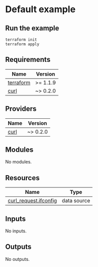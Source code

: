 # Default example

## Run the example

```shell
terraform init
terraform apply
```

<!-- BEGIN_TF_DOCS -->
## Requirements

| Name | Version |
|------|---------|
| <a name="requirement_terraform"></a> [terraform](#requirement\_terraform) | >= 1.1.9 |
| <a name="requirement_curl"></a> [curl](#requirement\_curl) | ~> 0.2.0 |

## Providers

| Name | Version |
|------|---------|
| <a name="provider_curl"></a> [curl](#provider\_curl) | ~> 0.2.0 |

## Modules

No modules.

## Resources

| Name | Type |
|------|------|
| [curl_request.ifconfig](https://registry.terraform.io/providers/marcofranssen/curl/latest/docs/data-sources/request) | data source |

## Inputs

No inputs.

## Outputs

No outputs.
<!-- END_TF_DOCS -->
